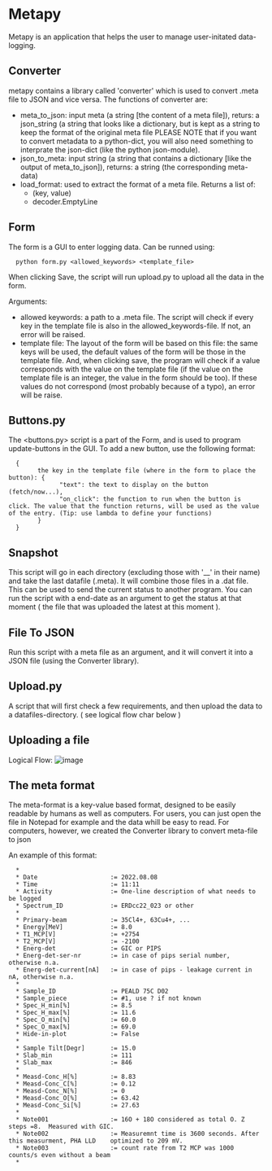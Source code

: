 # Metapy
Metapy is an application that helps the user to manage user-initated data-logging. 
## Converter
metapy contains a library called 'converter' which is used to convert .meta file to JSON and vice versa.
The functions of converter are:
 * meta_to_json: input meta (a string [the content of a meta file]), returs: a json_string (a string that looks like a dictionary, but is kept as a string to keep the format of the original meta file
 PLEASE NOTE that if you want to convert metadata to a python-dict, you will also need something to interprate the json-dict (like the python json-module). 
  * json_to_meta: input string (a string that contains a dictionary [like the output of meta_to_json]), returns: a string (the corresponding meta-data)
  * load_format: used to extract the format of a meta file. Returns a list of:
      - (key, value)
      - decoder.EmptyLine


## Form
The form is a GUI to enter logging data. Can be runned using:

      python form.py <allowed_keywords> <template_file>

When clicking Save, the script will run upload.py to upload all the data in the form.

Arguments:
 * allowed keywords: a path to a .meta file. The script will check if every key in the template file is also in the allowed_keywords-file. If not, an error will be raised.
 * template file: The layout of the form will be based on this file: the same keys will be used, the default values of the form will be those in the template file. And, when clicking save, the program will check if a value corresponds with the value on the template file (if the value on the template file is an integer, the value in the form should be too). If these values do not correspond (most probably because of a typo), an error will be raise.
## Buttons.py
 The <buttons.py> script is a part of the Form, and is used to program update-buttons in the GUI. To add a new button, use the following format:

      {
            the key in the template file (where in the form to place the button): {
                  "text": the text to display on the button (fetch/now...),
                  "on_click": the function to run when the button is click. The value that the function returns, will be used as the value of the entry. (Tip: use lambda to define your functions)
            }
      }
      

## Snapshot
This script will go in each directory (excluding those with '__' in their name) and take the last datafile (.meta). It will combine those files in a .dat file. This can be used to send the current status to another program.
You can run the script with a end-date as an argument to get the status at that moment ( the file that was uploaded the latest at this moment ).

## File To JSON
Run this script with a meta file as an argument, and it will convert it into a JSON file (using the Converter library).

## Upload.py
A script that will first check a few requirements, and then upload the data to a datafiles-directory. ( see logical flow char below )

## Uploading a file
Logical Flow:
![image](https://user-images.githubusercontent.com/88823772/201519598-739b8875-7ac1-4b06-85c0-bd24c531c75b.png)


## The meta format

The meta-format is a key-value based format, designed to be easily readable by humans as well as computers. For users, you can just open the file in Notepad for example and the data whill be easy to read. For computers, however, we created the Converter library to convert meta-file to json

An example of this format:

      *
      * Date                    := 2022.08.08
      * Time                    := 11:11
      * Activity                := One-line description of what needs to be logged
      * Spectrum_ID             := ERDcc22_023 or other
      *
      * Primary-beam            := 35Cl4+, 63Cu4+, ...
      * Energy[MeV]             := 8.0
      * T1_MCP[V]               := +2754
      * T2_MCP[V]               := -2100
      * Energ-det               := GIC or PIPS
      * Energ-det-ser-nr        := in case of pips serial number, otherwise n.a.
      * Energ-det-current[nA]   := in case of pips - leakage current in nA, otherwise n.a.
      * 
      * Sample_ID               := PEALD 75C D02
      * Sample_piece            := #1, use ? if not known
      * Spec_H_min[%]           := 8.5
      * Spec_H_max[%]           := 11.6
      * Spec_O_min[%]           := 60.0
      * Spec_O_max[%]           := 69.0
      * Hide-in-plot            := False
      * 
      * Sample Tilt[Degr]       := 15.0
      * Slab_min                := 111
      * Slab_max                := 846
      * 
      * Measd-Conc_H[%]         := 8.83
      * Measd-Conc_C[%]         := 0.12
      * Measd-Conc_N[%]         := 0
      * Measd-Conc_O[%]         := 63.42
      * Measd-Conc_Si[%]        := 27.63
      *
      * Note001                 := 16O + 18O considered as total O. Z steps =8.  Measured with GIC.  
      * Note002                 := Measuremnt time is 3600 seconds. After this measurment, PHA LLD    optimized to 209 mV.
      * Note003                 := count rate from T2 MCP was 1000 counts/s even without a beam
      *
